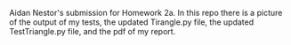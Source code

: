 Aidan Nestor's submission for Homework 2a. In this repo there is a picture of the output of my tests, the updated Tirangle.py file, the updated TestTriangle.py file, and the pdf of my report.
